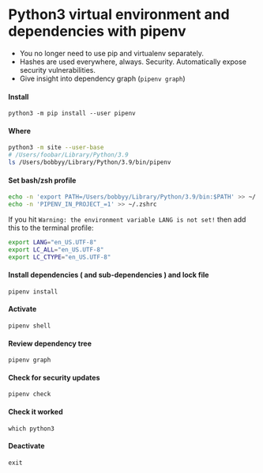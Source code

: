 # Python3 virtual environment and dependencies with pipenv

- You no longer need to use pip and virtualenv separately.
- Hashes are used everywhere, always. Security. Automatically expose security vulnerabilities.
- Give insight into dependency graph (`pipenv graph`)

#### Install

`python3 -m pip install --user pipenv`

#### Where

```bash
python3 -m site --user-base
# /Users/foobar/Library/Python/3.9
ls /Users/bobbyy/Library/Python/3.9/bin/pipenv
```

#### Set bash/zsh profile

```bash
echo -n 'export PATH=/Users/bobbyy/Library/Python/3.9/bin:$PATH' >> ~/.zshrc
echo -n 'PIPENV_IN_PROJECT_=1' >> ~/.zshrc
```

If you hit `Warning: the environment variable LANG is not set!` then add this to the terminal profile:

```bash
export LANG="en_US.UTF-8"
export LC_ALL="en_US.UTF-8"
export LC_CTYPE="en_US.UTF-8"
```

#### Install dependencies ( and sub-dependencies ) and lock file

`pipenv install`

#### Activate

`pipenv shell`

#### Review dependency tree

`pipenv graph`

#### Check for security updates

`pipenv check`

#### Check it worked

`which python3`

#### Deactivate

`exit`
